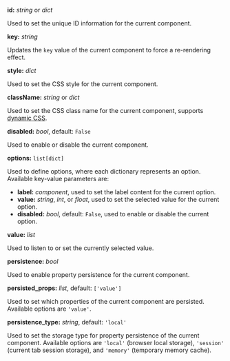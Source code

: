 **id:** *string* or *dict*

   Used to set the unique ID information for the current component.

**key:** *string*

   Updates the `key` value of the current component to force a re-rendering effect.

**style:** *dict*

   Used to set the CSS style for the current component.

**className:** *string* or *dict*

   Used to set the CSS class name for the current component, supports [dynamic CSS](/advanced-classname).

**disabled:** *bool*, default: `False`

   Used to enable or disable the current component.

**options:** `list[dict]`

   Used to define options, where each dictionary represents an option. Available key-value parameters are:

- **label:** *component*, used to set the label content for the current option.
- **value:** *string*, *int*, or *float*, used to set the selected value for the current option.
- **disabled:** *bool*, default: `False`, used to enable or disable the current option.

**value:** *list*

   Used to listen to or set the currently selected value.

**persistence:** *bool*

   Used to enable property persistence for the current component.

**persisted_props:** *list*, default: `['value']`

   Used to set which properties of the current component are persisted. Available options are `'value'`.

**persistence_type:** *string*, default: `'local'`

   Used to set the storage type for property persistence of the current component. Available options are `'local'` (browser local storage), `'session'` (current tab session storage), and `'memory'` (temporary memory cache).